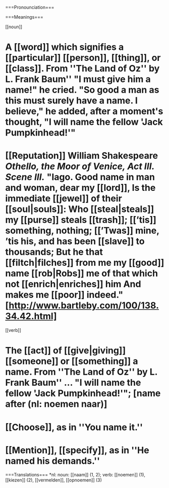 ===Pronounciation===

===Meanings===

[[noun]]
# A [[word]] which signifies a [[particular]] [[person]], [[thing]], or [[class]]. From ''The Land of Oz'' by L. Frank Baum'' "I must give him a name!" he cried. "So good a man as this must surely have a name. I believe," he added, after a moment's thought, "I will name the fellow 'Jack Pumpkinhead!'"
# [[Reputation]] William Shakespeare <i>Othello, the Moor of Venice, Act III. Scene III.</i> "Iago. Good name in man and woman, dear my [[lord]], Is the immediate [[jewel]] of their [[soul|souls]]: Who [[steal|steals]] my [[purse]] steals [[trash]]; [[’tis]] something, nothing; [[’Twas]] mine, ’tis his, and has been [[slave]] to thousands; But he that [[filtch|filches]] from me my [[good]] name [[rob|Robs]] me of that which not [[enrich|enriches]] him And makes me [[poor]] indeed." [http://www.bartleby.com/100/138.34.42.html]

[[verb]]
# The [[act]] of [[give|giving]] [[someone]] or [[something]] a name. From ''The Land of Oz'' by L. Frank Baum'' ... "I will name the fellow 'Jack Pumpkinhead!'"; [name after (nl: noemen naar)]
# [[Choose]], as in ''You name it.''
# [[Mention]], [[specify]], as in ''He named his demands.''

===Translations===
*nl: noun: [[naam]] (1, 2); verb: [[noemen]] (1), [[kiezen]] (2), [[vermelden]], [[opnoemen]] (3)